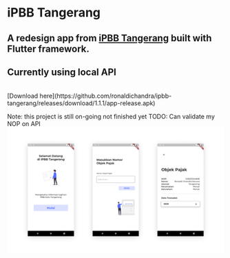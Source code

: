 # iPBB Tangerang

## A redesign app from [iPBB Tangerang](https://play.google.com/store/apps/details?id=com.opensipkd.ipbb_tgr&hl=en&gl=US) built with Flutter framework.
## Currently using local API

<br>
[Download here](https://github.com/ronaldichandra/ipbb-tangerang/releases/download/1.1.1/app-release.apk)

Note: this project is still on-going not finished yet
TODO: Can validate my NOP on API
<br>
<img src="https://raw.githubusercontent.com/ronaldichandra/ipbb-tangerang/main/screenshots/ss1.png" width="1000">
